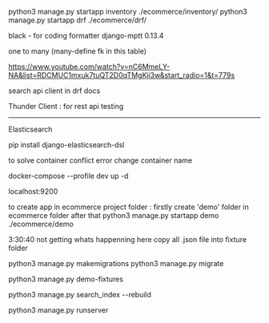 python3 manage.py startapp inventory ./ecommerce/inventory/
python3 manage.py startapp drf ./ecommerce/drf/

black - for coding formatter
django-mptt 0.13.4

one to many (many-define fk in this table)



https://www.youtube.com/watch?v=nC6MmeLY-NA&list=RDCMUC1mxuk7tuQT2D0qTMgKji3w&start_radio=1&t=779s

search api client in drf docs 


Thunder Client :    for  rest api testing 

**********************************************

Elasticsearch 

pip install django-elasticsearch-dsl







to solve container conflict error change container name 

docker-compose --profile dev up -d 

localhost:9200

to create app in ecommerce project folder :
firstly create 'demo' folder in ecommerce folder after that
python3 manage.py startapp demo ./ecommerce/demo 



3:30:40 not getting whats happenning here
copy all .json file into fixture folder 



python3 manage.py makemigrations
python3 manage.py migrate


python3 manage.py demo-fixtures 

python3 manage.py search_index --rebuild 


python3 manage.py runserver


